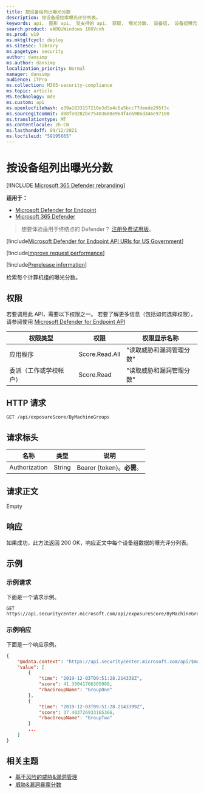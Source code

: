 ```yaml
---
title: 按设备组列出曝光分数
description: 按设备组检索曝光评分列表。
keywords: api， 图形 api， 受支持的 api， 获取， 曝光分数， 设备组， 设备组曝光分数
search.product: eADQiWindows 10XVcnh
ms.prod: w10
ms.mktglfcycl: deploy
ms.sitesec: library
ms.pagetype: security
author: dansimp
ms.author: dansimp
localization_priority: Normal
manager: dansimp
audience: ITPro
ms.collection: M365-security-compliance
ms.topic: article
MS.technology: mde
ms.custom: api
ms.openlocfilehash: e39a1833157210e3d5e4c6a5bcc77deede295f3c
ms.sourcegitcommit: d08fe0282be75483608e96df4e6986d346e97180
ms.translationtype: MT
ms.contentlocale: zh-CN
ms.lasthandoff: 09/12/2021
ms.locfileid: "59195665"
---
```

# <a name="list-exposure-score-by-device-group"></a>按设备组列出曝光分数

[!INCLUDE [Microsoft 365 Defender rebranding](../../includes/microsoft-defender.md)]

**适用于：**
- [Microsoft Defender for Endpoint](https://go.microsoft.com/fwlink/p/?linkid=2154037)
- [Microsoft 365 Defender](https://go.microsoft.com/fwlink/?linkid=2118804)

> 想要体验适用于终结点的 Defender？ [注册免费试用版](https://signup.microsoft.com/create-account/signup?products=7f379fee-c4f9-4278-b0a1-e4c8c2fcdf7e&ru=https://aka.ms/MDEp2OpenTrial?ocid=docs-wdatp-exposedapis-abovefoldlink)。

[!include[Microsoft Defender for Endpoint API URIs for US Government](../../includes/microsoft-defender-api-usgov.md)]

[!include[Improve request performance](../../includes/improve-request-performance.md)]

[!include[Prerelease information](../../includes/prerelease.md)]

检索每个计算机组的曝光分数。

## <a name="permissions"></a>权限

若要调用此 API，需要以下权限之一。 若要了解更多信息（包括如何选择权限），请参阅使用 [Microsoft Defender for Endpoint API](apis-intro.md)

权限类型|权限|权限显示名称
---|---|---
应用程序|Score.Read.All|"读取威胁和漏洞管理分数"
委派（工作或学校帐户）|Score.Read|"读取威胁和漏洞管理分数"

## <a name="http-request"></a>HTTP 请求

```http
GET /api/exposureScore/ByMachineGroups
```

## <a name="request-headers"></a>请求标头

名称|类型|说明
---|---|---
|Authorization|String|Bearer {token}。**必需**。

## <a name="request-body"></a>请求正文

Empty

## <a name="response"></a>响应

如果成功，此方法返回 200 OK，响应正文中每个设备组数据的曝光评分列表。

## <a name="example"></a>示例

### <a name="example-request"></a>示例请求

下面是一个请求示例。

```http
GET https://api.securitycenter.microsoft.com/api/exposureScore/ByMachineGroups
```

### <a name="example-response"></a>示例响应

下面是一个响应示例。

```json
{
    "@odata.context": "https://api.securitycenter.microsoft.com/api/$metadata#ExposureScore",
    "value": [
        {
            "time": "2019-12-03T09:51:28.214338Z",
            "score": 41.38041766305988,
            "rbacGroupName": "GroupOne"
        },
        {
            "time": "2019-12-03T09:51:28.2143399Z",
            "score": 37.403726933165366,
            "rbacGroupName": "GroupTwo"
        }
        ...
    ]
}
```

## <a name="related-topics"></a>相关主题

- [基于风险的威胁&漏洞管理](/microsoft-365/security/defender-endpoint/next-gen-threat-and-vuln-mgt)
- [威胁&漏洞暴露分数](/microsoft-365/security/defender-endpoint/tvm-exposure-score)
